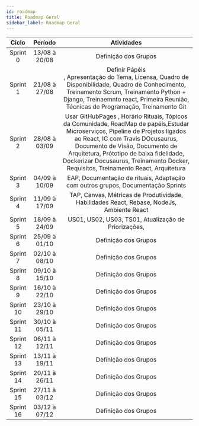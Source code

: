 ```yaml
---
id: roadmap
title: Roadmap Geral
sidebar_label: Roadmap Geral
---
```


Ciclo | Período | Atividades
:-------: | :------: | :------:  
Sprint 0     | 13/08 à 20/08 | Definição dos Grupos
Sprint 1     | 21/08 à 27/08 | Definir Pápéis <br/>, Apresentação do Tema, Licensa, Quadro de Disponibilidade, Quadro de Conhecimento,  Treinamento Scrum, Treinamento Python + Django, Treinaemnto react, Primeira Reunião, Técnicas de Programação, Treinamento Git
Sprint 2     | 28/08 à 03/09 | Usar GitHubPages , Horário Rituais, Tópicos da Comunidade, RoadMap de papéis,Estudar Microserviços, Pipeline de Projetos ligados ao React, IC com Travis DOcusaurus, Documento de Visão, Documento de Arquitetura, Prótotipo de baixa fidelidade, Dockerizar Docusaurus, Treinamento Docker, Requisitos, Treinamento React, Arquitetura
Sprint 3     | 04/09 à 10/09 | EAP, Documentação de rituais, Adaptação com outros grupos, Documentação Sprints
Sprint 4     | 11/09 à 17/09 | TAP, Canvas, Métricas de Produtividade, Habilidades React, Rebase, NodeJs, Ambiente React
Sprint 5     | 18/09 à 24/09 | US01, US02, US03, TS01, Atualização de Priorizações, 
Sprint 6     | 25/09 à 01/10 | Definição dos Grupos
Sprint 7     | 02/10 à 08/10 | Definição dos Grupos
Sprint 8     | 09/10 à 15/10 | Definição dos Grupos
Sprint 9     | 16/10 à 22/10 | Definição dos Grupos
Sprint 10    | 23/10 à 29/10 | Definição dos Grupos
Sprint 11    | 30/10 à 05/11 | Definição dos Grupos
Sprint 12    | 06/11 à 12/11 | Definição dos Grupos
Sprint 13    | 13/11 à 19/11 | Definição dos Grupos
Sprint 14    | 20/11 à 26/11 | Definição dos Grupos
Sprint 15    | 27/11 à 03/12 | Definição dos Grupos
Sprint 16    | 03/12 à 07/12 | Definição dos Grupos
